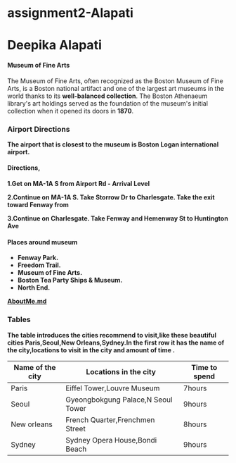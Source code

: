 # assignment2-Alapati

 # Deepika Alapati

#### Museum of Fine Arts

The Museum of Fine Arts, often recognized as the Boston Museum of Fine Arts, is a Boston national artifact and one of the largest art museums in the world thanks to its **well-balanced collection**. The Boston Athenaeum library's art holdings served as the foundation of the museum's initial collection when it opened its doors in **1870**.<b>

### Airport Directions

The airport that is closest to the museum is Boston Logan international airport.

#### Directions,
1.Get on MA-1A S from Airport Rd - Arrival Level

2.Continue on MA-1A S. Take Storrow Dr to Charlesgate. Take the exit toward Fenway from

3.Continue on Charlesgate. Take Fenway and Hemenway St to Huntington Ave

#### Places around museum

* Fenway Park.
* Freedom Trail.
* Museum of Fine Arts.
* Boston Tea Party Ships & Museum.
* North End.

[AboutMe.md](C:\Users\s550002\Desktop\webapps-repos\assignment2-Alapati\AboutMe.md)


 ### Tables
 
The table introduces the cities recommend to visit,like these beautiful cities Paris,Seoul,New Orleans,Sydney.In the first row it has the name of the city,locations to visit in the city and amount of time .

|Name of the city|Locations in the city             |Time to spend|
|----------------|----------------------------------|-------------|
|Paris           |Eiffel Tower,Louvre Museum        |7hours       |
|Seoul           |Gyeongbokgung Palace,N Seoul Tower|9hours       |
|New orleans     |French Quarter,Frenchmen Street   |8hours       |
|Sydney          |Sydney Opera House,Bondi Beach    |9hours       |